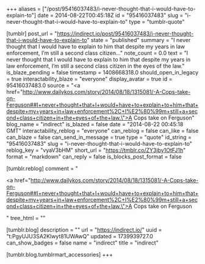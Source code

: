 +++
aliases = ["/post/95416037483/i-never-thought-that-i-would-have-to-explain-to"]
date = 2014-08-22T00:45:18Z
id = "95416037483"
slug = "i-never-thought-that-i-would-have-to-explain-to"
type = "tumblr-quote"

[tumblr]
post_url = "https://indirect.io/post/95416037483/i-never-thought-that-i-would-have-to-explain-to"
state = "published"
summary = "I never thought that I would have to explain to him that despite my years in law enforcement, I’m still a second class citizen..."
note_count = 0.0
text = "I never thought that I would have to explain to him that despite my years in law enforcement, I’m still a second class citizen in the eyes of the law."
is_blaze_pending = false
timestamp = 1408668318.0
should_open_in_legacy = true
interactability_blaze = "everyone"
display_avatar = true
id = 95416037483.0
source = "<a href=\"http://www.dailykos.com/story/2014/08/18/1315081/-A-Cops-take-on-Ferguson##I+never+thought+that+I+would+have+to+explain+to+him+that+despite+my+years+in+law+enforcement%2C+I%E2%80%99m+still+a+second+class+citizen+in+the+eyes+of+the+law.\">A Cops take on Ferguson</a>"
blog_name = "indirect"
is_blazed = false
date = "2014-08-22 00:45:18 GMT"
interactability_reblog = "everyone"
can_reblog = false
can_like = false
can_blaze = false
can_send_in_message = true
type = "quote"
id_string = "95416037483"
slug = "i-never-thought-that-i-would-have-to-explain-to"
reblog_key = "vyaV3bHM"
short_url = "https://tmblr.co/ZY3jby1OtFJ1h"
format = "markdown"
can_reply = false
is_blocks_post_format = false

[tumblr.reblog]
comment = "<p><a href=\"http://www.dailykos.com/story/2014/08/18/1315081/-A-Cops-take-on-Ferguson##I+never+thought+that+I+would+have+to+explain+to+him+that+despite+my+years+in+law+enforcement%2C+I%E2%80%99m+still+a+second+class+citizen+in+the+eyes+of+the+law.\">A Cops take on Ferguson</a></p>"
tree_html = ""

[tumblr.blog]
description = ""
url = "https://indirect.io/"
uuid = "t:PgyUJU3SA2Klwyt81UWAwQ"
updated = 1739939727.0
can_show_badges = false
name = "indirect"
title = "indirect"

[tumblr.blog.tumblrmart_accessories]
+++
